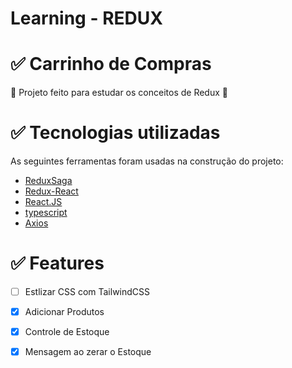 # Learning - REDUX


 # ✅ Carrinho de Compras
 

   🚀 Projeto feito para estudar os conceitos de Redux  🚀
   

# ✅ Tecnologias utilizadas

As seguintes ferramentas foram usadas na construção do projeto:

- [ReduxSaga](https://redux-saga.js.org/)
- [Redux-React](https://react-redux.js.org/)
- [React.JS](https://pt-br.reactjs.org/)
- [typescript](https://www.typescriptlang.org/docs/)
- [Axios](https://axios-http.com/docs/intro)


#  ✅ Features

- [ ] Estlizar CSS com TailwindCSS
- [x] Adicionar Produtos
- [x] Controle de Estoque
- [x] Mensagem ao zerar o Estoque





